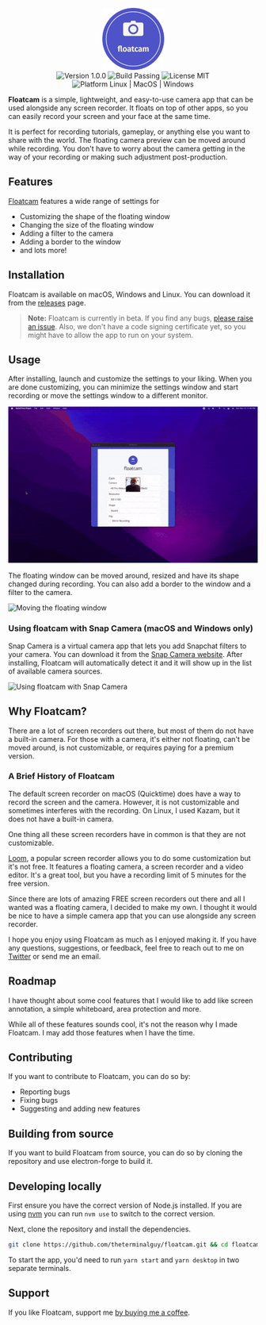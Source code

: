 <p align="center">
  <img  src="images/floatcam-circle.png" height="125px" alt="Floatcam logo"> <br/>
  <img  src="https://img.shields.io/badge/Version-0.1.0-blue.svg" alt="Version 1.0.0" />
  <img  src="https://img.shields.io/badge/Build-Passing-green.svg" alt="Build Passing" />
  <img src="https://img.shields.io/badge/license-MIT-brightgreen?style=flat-square" alt="License MIT" />
  
  <img src="https://img.shields.io/badge/Platform-Linux%20%7C%20MacOS%20%7C%20Windows-blue?style=flat-square" alt="Platform Linux | MacOS | Windows" />

</p>

**Floatcam** is a simple, lightweight, and easy-to-use camera app that can be used alongside any screen recorder. It floats on top of other apps, so you can easily record your screen and your face at the same time.

It is perfect for recording tutorials, gameplay, or anything else you want to share with the world. The floating camera preview can be moved around while recording. You don't have to worry about the camera getting in the way of your recording or making such adjustment post-production.

## Features

[Floatcam](https://github.com/theterminalguy/floatcam) features a wide range of settings for 

- Customizing the shape of the floating window
- Changing the size of the floating window
- Adding a filter to the camera
- Adding a border to the window 
- and lots more!

## Installation

Floatcam is available on macOS, Windows and Linux. You can download it from the [releases](https://github.com/theterminalguy/floatcam/releases) page.

> **Note:** Floatcam is currently in beta. If you find any bugs, [please raise an issue](https://github.com/theterminalguy/floatcam/issues/new). Also, we don't have a code signing certificate yet, so you might have to allow the app to run on your system.

## Usage

After installing, launch and customize the settings to your liking. When you are done customizing, you can minimize the settings window and start recording or move the settings window to a different monitor.

![Adjusting floacam settings](images//adjust-float.gif)

The floating window can be moved around, resized and have its shape changed during recording. You can also add a border to the window and a filter to the camera.

![Moving the floating window](./move-float.gif)

### Using floatcam with Snap Camera (macOS and Windows only)

Snap Camera is a virtual camera app that lets you add Snapchat filters to your camera. You can download it from the [Snap Camera website](https://snapcamera.snapchat.com/). After installing, Floatcam will automatically detect it and it will show up in the list of available camera sources.

![Using floatcam with Snap Camera](images/floatcam-snap.gif)

## Why Floatcam?

There are a lot of screen recorders out there, but most of them do not have a built-in camera. For those with a camera, it's either not floating, can't be moved around, is not customizable, or requires paying for a premium version.

### A Brief History of Floatcam

The default screen recorder on macOS (Quicktime) does have a way to record the screen and the camera. However, it is not customizable and sometimes interferes with the recording. On Linux, I used Kazam, but it does not have a built-in camera. 

One thing all these screen recorders have in common is that they are not customizable.

[Loom](https://www.loom.com/), a popular screen recorder allows you to do some customization but it's not free. It features a floating camera, a screen recorder and a video editor. It's a great tool, but you have a recording limit of 5 minutes for the free version.

Since there are lots of amazing FREE screen recorders out there and all I wanted was a floating camera, I decided to make my own. I thought it would be nice to have a simple camera app that you can use alongside any screen recorder.

I hope you enjoy using Floatcam as much as I enjoyed making it. If you have any questions, suggestions, or feedback, feel free to reach out to me on [Twitter](https://twitter.com/theterminalguy) or send me an email.

## Roadmap

I have thought about some cool features that I would like to add like screen annotation, a simple whiteboard, area protection and more. 

While all of these features sounds cool, it's not the reason why I made Floatcam. I may add those features when I have the time.

## Contributing

If you want to contribute to Floatcam, you can do so by: 

- Reporting bugs
- Fixing bugs
- Suggesting and adding new features

## Building from source

If you want to build Floatcam from source, you can do so by cloning the repository and use electron-forge to build it.

## Developing locally

First ensure you have the correct version of Node.js installed. If you are using [nvm](https://github.com/nvm-sh/nvm) you can run `nvm use` to switch to the correct version.

Next, clone the repository and install the dependencies.

```bash 
git clone https://github.com/theterminalguy/floatcam.git && cd floatcam && yarn install
```

To start the app, you'd need to run `yarn start` and `yarn desktop` in two separate terminals.

## Support

If you like Floatcam, support me [by buying me a coffee](https://www.buymeacoffee.com/theterminalguy).
